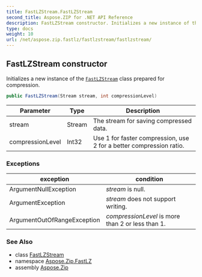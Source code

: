 ```yaml
---
title: FastLZStream.FastLZStream
second_title: Aspose.ZIP for .NET API Reference
description: FastLZStream constructor. Initializes a new instance of the FastLZStream class prepared for compression
type: docs
weight: 10
url: /net/aspose.zip.fastlz/fastlzstream/fastlzstream/
---
```

## FastLZStream constructor

Initializes a new instance of the [`FastLZStream`](../) class prepared for compression.

```csharp
public FastLZStream(Stream stream, int compressionLevel)
```

| Parameter | Type | Description |
| --- | --- | --- |
| stream | Stream | The stream for saving compressed data. |
| compressionLevel | Int32 | Use 1 for faster compression, use 2 for a better compression ratio. |

### Exceptions

| exception | condition |
| --- | --- |
| ArgumentNullException | *stream* is null. |
| ArgumentException | *stream* does not support writing. |
| ArgumentOutOfRangeException | *compressionLevel* is more than 2 or less than 1. |

### See Also

* class [FastLZStream](../)
* namespace [Aspose.Zip.FastLZ](../../fastlzstream/)
* assembly [Aspose.Zip](../../../)


